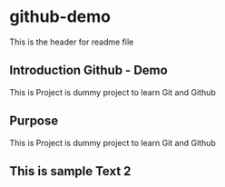 # github-demo
This is the header for readme file
 
## Introduction Github - Demo
This is Project is dummy project to learn Git and Github

## Purpose
This is Project is dummy project to learn Git and Github


## This is sample Text 2 